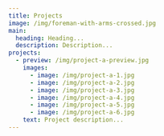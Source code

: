 ```yaml
---
title: Projects
image: /img/foreman-with-arms-crossed.jpg
main:
  heading: Heading...
  description: Description...
projects:
  - preview: /img/project-a-preview.jpg
    images:
      - image: /img/project-a-1.jpg
      - image: /img/project-a-2.jpg
      - image: /img/project-a-3.jpg
      - image: /img/project-a-4.jpg
      - image: /img/project-a-5.jpg
      - image: /img/project-a-6.jpg
    text: Project description...
---
```

